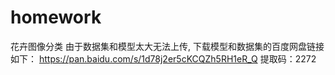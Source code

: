 # homework
花卉图像分类
由于数据集和模型太大无法上传,
下载模型和数据集的百度网盘链接如下：
https://pan.baidu.com/s/1d78j2er5cKCQZh5RH1eR_Q 
提取码：2272
